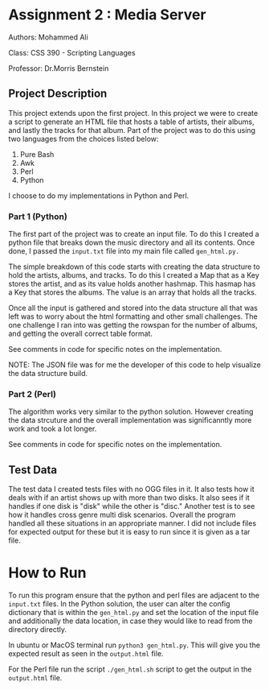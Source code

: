 # Assignment 2 : Media Server

Authors: Mohammed Ali

Class: CSS 390 - Scripting Languages

Professor: Dr.Morris Bernstein

## Project Description

This project extends upon the first project. In this project we were to create a script to generate an HTML file that hosts a table of artists, their albums, and lastly the tracks for that album. Part of the project was to do this using two languages from the choices listed below: 

1. Pure Bash
2. Awk
3. Perl
4. Python 

I choose to do my implementations in Python and Perl.

### Part 1 (Python)
The first part of the project was to create an input file. To do this I created a python file that breaks down the music directory and all its contents. Once done, I passed the `input.txt` file into my main file called `gen_html.py.`

The simple breakdown of this code starts with creating the data structure to hold the artists, albums, and tracks. To do this I created a Map that as a Key stores the artist, and as its value holds another hashmap. This hasmap has a Key that stores the albums. The value is an array that holds all the tracks. 

Once all the input is gathered and stored into the data structure all that was left was to worry about the html formatting and other small challenges. The one challenge I ran into was getting the rowspan for the number of albums, and getting the overall correct table format.

See comments in code for specific notes on the implementation.

NOTE: The JSON file was for me the developer of this code to help visualize the data structure build. 

### Part 2 (Perl)
The algorithm works very similar to the python solution. However creating the data strcuture and the overall implementation was significanntly more work and took a lot longer. 

See comments in code for specific notes on the implementation.

## Test Data

The test data I created tests files with no OGG files in it. It also tests how it deals with if an artist shows up with more than two disks. It also sees if it handles if one disk is "disk" while the other is "disc." Another test is to see how it handles cross genre multi disk scenarios. Overall the program handled all these situations in an appropriate manner. I did not include files for expected output for these but it is easy to run since it is given as a tar file. 

# How to Run 

To run this program ensure that the python and perl files are adjacent to the `input.txt` files. In the Python solution, the user can alter the config dictionary that is within the `gen_html.py` and set the location of the input file and additionally the data location, in case they would like to read from the directory directly. 

In ubuntu or MacOS terminal run `python3 gen_html.py`. This will give you the expected result as seen in the `output.html` file. 

For the Perl file run the script `./gen_html.sh` script to get the output in the `output.html` file.